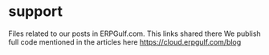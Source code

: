 # support
Files related to our posts in ERPGulf.com. This links shared there
We publish full code mentioned in the articles here https://cloud.erpgulf.com/blog
